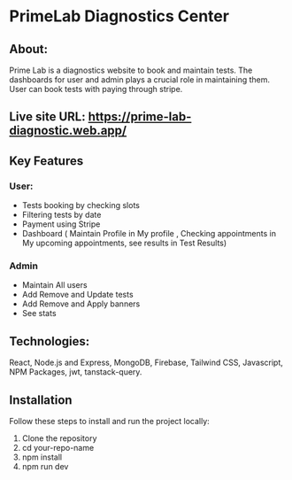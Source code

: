 # PrimeLab Diagnostics Center
## About:
Prime Lab is a diagnostics website to book and maintain tests. The dashboards for user and admin plays a crucial role in maintaining them. User can book tests with paying through stripe.


## Live site URL: https://prime-lab-diagnostic.web.app/



 ## Key Features
 ### User:
 * Tests booking by checking slots
 * Filtering tests by date
 * Payment using Stripe
 * Dashboard ( Maintain Profile in My profile , Checking appointments in My upcoming appointments, see results in Test Results)

### Admin 
* Maintain All users
* Add Remove and Update tests
* Add Remove and Apply banners
* See stats

## Technologies:
 React, Node.js and Express, MongoDB, Firebase, Tailwind CSS, Javascript, NPM Packages, jwt, tanstack-query.
## Installation

Follow these steps to install and run the project locally:
1. Clone the repository
2. cd your-repo-name
3. npm install
4. npm run dev
  
